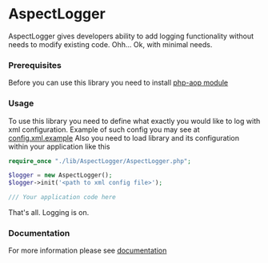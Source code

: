 # AspectLogger
AspectLogger gives developers ability to add logging functionality without needs to modify existing code. Ohh... Ok, with minimal needs.

### Prerequisites
Before you can use this library you need to install [php-aop module](http://aop-php.github.io/)

### Usage
To use this library you need to define what exactly you would like to log with xml configuration. Example of such config you may see at [config.xml.example](https://github.com/max3-05/AspectLogger/blob/master/docs/config.xml.example)
Also you need to load library and its configuration within your application like this

```php
require_once "./lib/AspectLogger/AspectLogger.php";

$logger = new AspectLogger();
$logger->init('<path to xml config file>');

/// Your application code here
```

That's all. Logging is on.

### Documentation
For more information please see [documentation](http://max3-05.github.io/AspectLogger/docs/phpdocs/)
